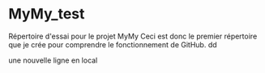 # MyMy_test
Répertoire d'essai pour le projet MyMy
Ceci est donc le premier répertoire que je crée pour comprendre le fonctionnement de GitHub.
dd

une nouvelle ligne en local


